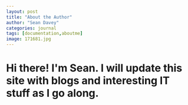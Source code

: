 ```yaml
---
layout: post
title: "About the Author"
author: "Sean Davey"
categories: journal
tags: [documentation,aboutme]
image: 171681.jpg
---
```


Hi there! I'm Sean. I will update this site with blogs and interesting IT stuff as I go along.
=======


